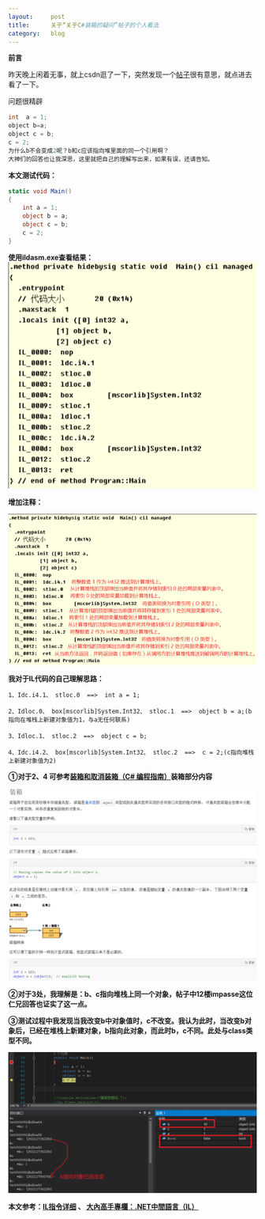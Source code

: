 ```yaml
---
layout:     post
title:      关于“关于C#装箱的疑问”帖子的个人看法
category: 	blog
---
```


**前言**

昨天晚上闲着无事，就上csdn逛了一下，突然发现一个[帖子](http://bbs.csdn.net/topics/392266097)很有意思，就点进去看了一下。

问题很精辟

```c
int  a = 1;
object b=a;
object c = b;
c = 2;
为什么b不会变成2呢？b和c应该指向堆里面的同一个引用啊？
大神们的回答也让我深思，这里就把自己的理解写出来，如果有误，还请告知。
```

**本文测试代码：**

```c#
static void Main()
{
    int a = 1;
    object b = a;
    object c = b;
    c = 2;
}
```

**使用ildasm.exe查看结果：**
![1](/images/关于关于csharp装箱的疑问帖子的个人看法/1.PNG)

**增加注释：**

![2](/images/关于关于csharp装箱的疑问帖子的个人看法/2.PNG)

**我对于IL代码的自己理解思路：**

```
1、Idc.i4.1、 stloc.0  ==>  int a = 1;

2、Idloc.0、 box[mscorlib]System.Int32、 stloc.1  ==>  object b = a;(b指向在堆栈上新建对象值为1，与a无任何联系)

3、Idloc.1、 stloc.2  ==>  object c = b;

4、Idc.i4.2、 box[mscorlib]System.Int32、 stloc.2  ==>  c = 2;(c指向堆栈上新建对象值为2)
```

**①对于2、4  可参考[装箱和取消装箱（C# 编程指南）](https://docs.microsoft.com/zh-cn/dotnet/csharp/programming-guide/types/boxing-and-unboxing)装箱部分内容**

![3](/images/关于关于csharp装箱的疑问帖子的个人看法/3.PNG)

**②对于3处，我理解是：b、c指向堆栈上同一个对象，帖子中12楼impasse这位仁兄回答也证实了这一点。**

**③测试过程中我发现当我改变b中对象值时，c不改变。我认为此时，当改变b对象后，已经在堆栈上新建对象，b指向此对象，而此时b，c不同。此处与class类型不同。**

![4](/images/关于关于csharp装箱的疑问帖子的个人看法/4.PNG)

**本文参考：[IL指令详细](http://www.cnblogs.com/zery/p/3368460.html)  、 [大內高手專欄：.NET中間語言（IL）](https://msdn.microsoft.com/zh-tw/library/dd229210.aspx)**